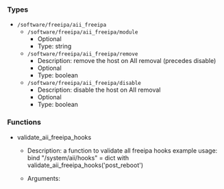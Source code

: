 
### Types

 - `/software/freeipa/aii_freeipa`
    - `/software/freeipa/aii_freeipa/module`
        - Optional
        - Type: string
    - `/software/freeipa/aii_freeipa/remove`
        - Description: remove the host on AII removal (precedes disable)
        - Optional
        - Type: boolean
    - `/software/freeipa/aii_freeipa/disable`
        - Description: disable the host on AII removal
        - Optional
        - Type: boolean

### Functions

 - validate_aii_freeipa_hooks
    - Description: 
a function to validate all freeipa hooks
example usage:
    bind "/system/aii/hooks" = dict with validate_aii_freeipa_hooks('post_reboot')

    - Arguments:
